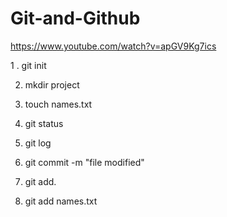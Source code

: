 # Git-and-Github

https://www.youtube.com/watch?v=apGV9Kg7ics

1 . git init

2. mkdir project
  
2. touch names.txt
  
4. git status

6. git log

8. git commit -m "file modified"
   
10. git add.
    
12. git add names.txt
